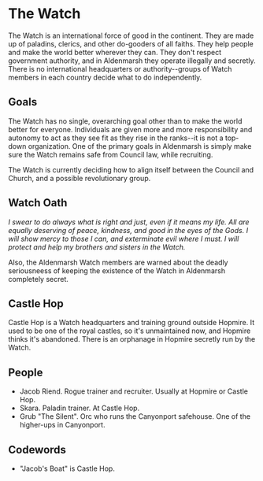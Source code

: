 # The Watch

The Watch is an international force of good in the continent. They are made up of paladins, clerics, and other do-gooders of all faiths. They help people and make the world better wherever they can. They don't respect government authority, and in Aldenmarsh they operate illegally and secretly. There is no international headquarters or authority--groups of Watch members in each country decide what to do independently.

## Goals

The Watch has no single, overarching goal other than to make the world better for everyone. Individuals are given more and more responsibility and autonomy to act as they see fit as they rise in the ranks--it is not a top-down organization. One of the primary goals in Aldenmarsh is simply make sure the Watch remains safe from Council law, while recruiting.

The Watch is currently deciding how to align itself between the Council and Church, and a possible revolutionary group.

## Watch Oath

*I swear to do always what is right and just, even if it means my life. All are equally deserving of peace, kindness, and good in the eyes of the Gods. I will show mercy to those I can, and exterminate evil where I must. I will protect and help my brothers and sisters in the Watch.*

Also, the Aldenmarsh Watch members are warned about the deadly seriousneess of keeping the existence of the Watch in Aldenmarsh completely secret.

## Castle Hop

Castle Hop is a Watch headquarters and training ground outside Hopmire. It used to be one of the royal castles, so it's unmaintained now, and Hopmire thinks it's abandoned. There is an orphanage in Hopmire secretly run by the Watch.

## People

- Jacob Riend. Rogue trainer and recruiter. Usually at Hopmire or Castle Hop.
- Skara. Paladin trainer. At Castle Hop.
- Grub "The Silent". Orc who runs the Canyonport safehouse. One of the higher-ups in Canyonport.

## Codewords

- "Jacob's Boat" is Castle Hop.
